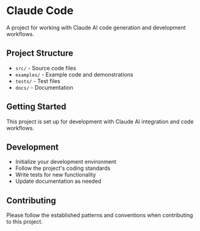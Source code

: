 # Claude Code

A project for working with Claude AI code generation and development workflows.

## Project Structure

- `src/` - Source code files
- `examples/` - Example code and demonstrations  
- `tests/` - Test files
- `docs/` - Documentation

## Getting Started

This project is set up for development with Claude AI integration and code workflows.

## Development

- Initialize your development environment
- Follow the project's coding standards
- Write tests for new functionality
- Update documentation as needed

## Contributing

Please follow the established patterns and conventions when contributing to this project.